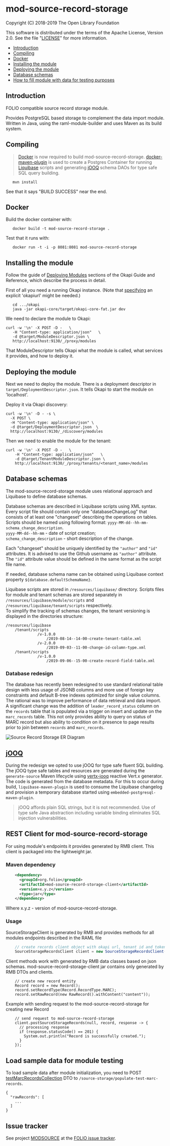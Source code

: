 # mod-source-record-storage

Copyright (C) 2018-2019 The Open Library Foundation

This software is distributed under the terms of the Apache License,
Version 2.0. See the file "[LICENSE](LICENSE)" for more information.

<!-- ../../okapi/doc/md2toc -l 2 -h 4 README.md -->
* [Introduction](#introduction)
* [Compiling](#compiling)
* [Docker](#docker)
* [Installing the module](#installing-the-module)
* [Deploying the module](#deploying-the-module)
* [Database schemas](#database-schemas)
* [How to fill module with data for testing purposes](https://wiki.folio.org/x/G6bc)

## Introduction

FOLIO compatible source record storage module.

Provides PostgreSQL based storage to complement the data import module. Written in Java, using the raml-module-builder and uses Maven as its build system.

## Compiling

> [Docker](https://www.docker.com/) is now required to build mod-source-record-storage. [docker-maven-plugin](https://dmp.fabric8.io/) is used to create a Postgres Container
for running [Liquibase](https://www.liquibase.org/) scripts and generating [jOOQ](https://www.jooq.org/) schema DAOs for type safe SQL query building.

```
   mvn install
```

See that it says "BUILD SUCCESS" near the end.

## Docker

Build the docker container with:

```
   docker build -t mod-source-record-storage .
```

Test that it runs with:

```
   docker run -t -i -p 8081:8081 mod-source-record-storage
```

## Installing the module

Follow the guide of
[Deploying Modules](https://github.com/folio-org/okapi/blob/master/doc/guide.md#example-1-deploying-and-using-a-simple-module)
sections of the Okapi Guide and Reference, which describe the process in detail.

First of all you need a running Okapi instance.
(Note that [specifying](../README.md#setting-things-up) an explicit 'okapiurl' might be needed.)

```
   cd .../okapi
   java -jar okapi-core/target/okapi-core-fat.jar dev
```

We need to declare the module to Okapi:

```
curl -w '\n' -X POST -D -   \
   -H "Content-type: application/json"   \
   -d @target/ModuleDescriptor.json \
   http://localhost:9130/_/proxy/modules
```

That ModuleDescriptor tells Okapi what the module is called, what services it
provides, and how to deploy it.

## Deploying the module

Next we need to deploy the module. There is a deployment descriptor in
`target/DeploymentDescriptor.json`. It tells Okapi to start the module on 'localhost'.

Deploy it via Okapi discovery:

```
curl -w '\n' -D - -s \
  -X POST \
  -H "Content-type: application/json" \
  -d @target/DeploymentDescriptor.json  \
  http://localhost:9130/_/discovery/modules
```

Then we need to enable the module for the tenant:

```
curl -w '\n' -X POST -D -   \
    -H "Content-type: application/json"   \
    -d @target/TenantModuleDescriptor.json \
    http://localhost:9130/_/proxy/tenants/<tenant_name>/modules
```

## Database schemas

The mod-source-record-storage module uses relational approach and Liquibase to define database schemas.

Database schemas are described in Liquibase scripts using XML syntax.
Every script file should contain only one "databaseChangeLog" that consists of at least one "changeset" describing the operations on tables. 
Scripts should be named using following format:
`yyyy-MM-dd--hh-mm-schema_change_description`.  \
`yyyy-MM-dd--hh-mm` - date of script creation;  \
`schema_change_description` - short description of the change.

Each "changeset" should be uniquely identified by the `"author"` and `"id"` attributes. It is advised to use the Github username as `"author"` attribute. 
The `"id"` attribute value should be defined in the same format as the script file name.  

If needed, database schema name can be obtained using Liquibase context property `${database.defaultSchemaName}`.

Liquibase scripts are stored in `/resources/liquibase/` directory.
Scripts files for module and tenant schemas are stored separately in `/resources/liquibase/module/scripts` and `/resources/liquibase/tenant/scripts` respectively.
\
To simplify the tracking of schemas changes, the tenant versioning is displayed in the directories structure:
```
/resources/liquibase
    /tenant/scripts
              /v-1.0.0
                  /2019-08-14--14-00-create-tenant-table.xml
              /v-2.0.0
                  /2019-09-03--11-00-change-id-column-type.xml
    /tenant/scripts
              /v-1.0.0
                  /2019-09-06--15-00-create-record-field-table.xml
```

### Database redesign

The database has recently been redesigned to use standard relational table design with less usage of JSONB columns and more use of foreign key constraints and default B-tree indexes optimized for single value columns. The rational was to improve performance of data retrieval and data import. A significant change was the addition of `leader_record_status` column on the `records` table that is populated via a trigger on insert and update on the `marc_records` table. This not only provides ability to query on status of MARC record but also ability to condition on it presence to page results prior to join between `records` and `marc_records`.

<img src="er-diagram.png" alt="Source Record Storage ER Diagram" style="display:block; float:none; margin-left:auto; margin-right:auto;" />

## [jOOQ](https://www.jooq.org/)

During the redesign we opted to use jOOQ for type safe fluent SQL building. The jOOQ type safe tables and resources are generated during the `generate-source` Maven lifecycle using [vertx-jooq](https://github.com/jklingsporn/vertx-jooq) reactive Vert.x generator. The code is generated from the database metadata. For this to occur during build, `liquibase-maven-plugin` is used to consume the Liquibase changelog and provision a temporary database started using `embedded-postgresql-maven-plugin`.

> jOOQ affords plain SQL strings, but it is not recommended. Use of type safe Java abstraction including variable binding eliminates SQL injection vulnerabilities.

## REST Client for mod-source-record-storage

For using module's endpoints it provides generated by RMB client. This client is packaged into the lightweight jar.

### Maven dependency 

```xml
    <dependency>
      <groupId>org.folio</groupId>
      <artifactId>mod-source-record-storage-client</artifactId>
      <version>x.y.z</version>
      <type>jar</type>
    </dependency>
```
Where x.y.z - version of mod-source-record-storage.

### Usage

SourceStorageClient is generated by RMB and provides methods for all modules endpoints described in the RAML file
```java
    // create records client object with okapi url, tenant id and token
    SourceStorageRecordsClient client = new SourceStorageRecordsClient("localhost", "diku", "token");
```
Client methods work with generated by RMB data classes based on json schemas. 
mod-source-record-storage-client jar contains only generated by RMB DTOs and clients. 
```
    // create new record entity
    Record record = new Record();
    record.setRecordType(Record.RecordType.MARC);
    record.setRawRecord(new RawRecord().withContent("content"));
```
Example with sending request to the mod-source-record-storage for creating new Record
```
    // send request to mod-source-record-storage
    client.postSourceStorageRecords(null, record, response -> {
      // processing response
      if (response.statusCode() == 201) {
        System.out.println("Record is successfully created.");
      }
    });
```

## Load sample data for module testing
To load sample data after module initialization, you need to POST [testMarcRecordsCollection](https://github.com/folio-org/data-import-raml-storage/blob/master/schemas/mod-source-record-storage/testMarcRecordsCollection.json) DTO to `/source-storage/populate-test-marc-records`.

```
{
  "rawRecords": [
    ...
  ]
}
```
 
## Issue tracker

See project [MODSOURCE](https://issues.folio.org/browse/MODSOURCE)
at the [FOLIO issue tracker](https://dev.folio.org/guidelines/issue-tracker/).
